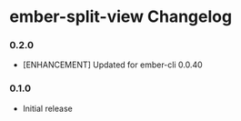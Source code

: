 # ember-split-view Changelog

### 0.2.0

* [ENHANCEMENT] Updated for ember-cli 0.0.40

### 0.1.0

* Initial release